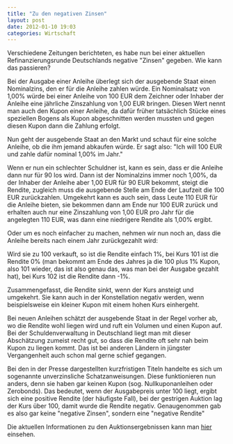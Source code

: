 ```yaml
---
title: "Zu den negativen Zinsen"
layout: post
date: 2012-01-10 19:03
categories: Wirtschaft
---
```


Verschiedene Zeitungen berichteten, es habe nun bei einer aktuellen
Refinanzierungsrunde Deutschlands negative "Zinsen" gegeben. Wie kann
das passieren?

Bei der Ausgabe einer Anleihe überlegt sich der ausgebende Staat einen
Nominalzins, den er für die Anleihe zahlen würde. Ein Nominalsatz von
1,00% würde bei einer Anleihe von 100 EUR dem Zeichner oder Inhaber der
Anleihe eine jährliche Zinszahlung von 1,00 EUR bringen. Diesen Wert
nennt man auch den Kupon einer Anleihe, da dafür früher tatsächlich
Stücke eines speziellen Bogens als Kupon abgeschnitten werden mussten
und gegen diesen Kupon dann die Zahlung erfolgt.

Nun geht der ausgebende Staat an den Markt und schaut für eine solche
Anleihe, ob die ihm jemand abkaufen würde. Er sagt also: "Ich will 100
EUR und zahle dafür nominal 1,00% im Jahr."

Wenn er nun ein schlechter Schuldner ist, kann es sein, dass er die
Anleihe dann nur für 90 los wird. Dann ist der Nominalzins immer noch
1,00%, da der Inhaber der Anleihe aber 1,00 EUR für 90 EUR bekommt,
steigt die Rendite, zugleich muss die ausgebende Stelle am Ende der
Laufzeit die 100 EUR zurückzahlen. Umgekehrt kann es auch sein, dass
Leute 110 EUR für die Anleihe bieten, sie bekommen dann am Ende nur 100
EUR zurück und erhalten auch nur eine Zinszahlung von 1,00 EUR pro Jahr
für die angelegten 110 EUR, was dann eine niedrigere Rendite als 1,00%
ergibt.

Oder um es noch einfacher zu machen, nehmen wir nun noch an, dass die
Anleihe bereits nach einem Jahr zurückgezahlt wird:

Wird sie zu 100 verkauft, so ist die Rendite einfach 1%, bei Kurs 101
ist die Rendite 0% (man bekommt am Ende des Jahres ja die 100 plus 1%
Kupon, also 101 wieder, das ist also genau das, was man bei der Ausgabe
gezahlt hat), bei Kurs 102 ist die Rendite dann -1%.

Zusammengefasst, die Rendite sinkt, wenn der Kurs ansteigt und
umgekehrt. Sie kann auch in der Konstellation negativ werden, wenn
beispielsweise ein kleiner Kupon mit einem hohen Kurs einhergeht.

Bei neuen Anleihen schätzt der ausgebende Staat in der Regel vorher ab,
wo die Rendite wohl liegen wird und ruft ein Volumen und einen Kupon
auf. Bei der Schuldenverwaltung in Deutschland liegt man mit dieser
Abschätzung zumeist recht gut, so dass die Rendite oft sehr nah beim
Kupon zu liegen kommt. Das ist bei anderen Ländern in jüngster
Vergangenheit auch schon mal gerne schief gegangen.

Bei den in der Presse dargestellten kurzfristigen Titeln handelte es
sich um sogenannte unverzinsliche Schatzanweisungen. Diese funktionieren
nun anders, denn sie haben gar keinen Kupon (sog. Nullkuponanleihen oder
Zerobonds). Das bedeutet, wenn der Ausgabepreis unter 100 liegt, ergibt
sich eine positive Rendite (der häufigste Fall), bei der gestrigen
Auktion lag der Kurs über 100, damit wurde die Rendite negativ.
Genaugenommen gab es also gar keine "negative Zinsen", sondern eine
"negative Rendite"

Die aktuellen Informationen zu den Auktionsergebnissen kann man
[hier](http://www.deutsche-finanzagentur.de/fileadmin/Material_Deutsche_Finanzagentur/PDF/Aktuelle_Informationen/Auktionsergebnisse.pdf)
einsehen.

